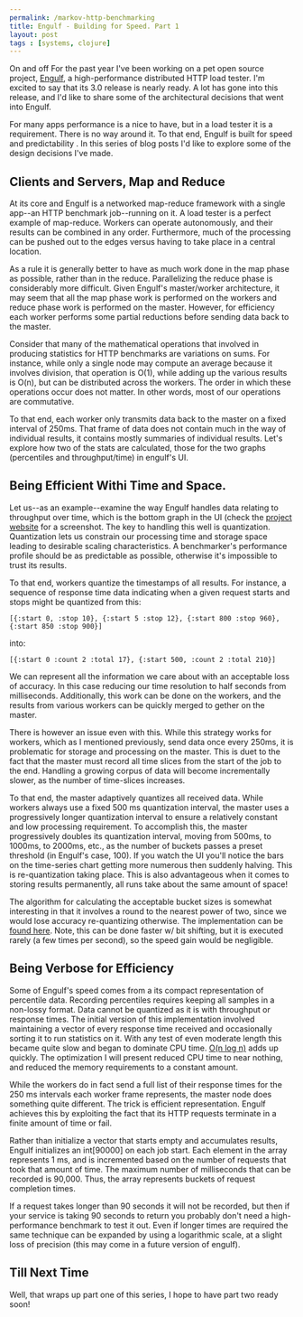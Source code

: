 ```yaml
---
permalink: /markov-http-benchmarking
title: Engulf - Building for Speed. Part 1
layout: post
tags : [systems, clojure]
---
```


On and off For the past year I've been working on a pet open source project, [Engulf](http://engulf-project.org), a high-performance distributed HTTP load tester. I'm excited to say that its 3.0 release is nearly ready. A lot has gone into this release, and I'd like to share some of the architectural decisions that went into Engulf.

For many apps performance is a nice to have, but in a load tester it is a requirement. There is no way around it. To that end, Engulf is built for speed and predictability . In this series of blog posts I'd like to explore some of the design decisions I've made.

## Clients and Servers, Map and Reduce

At its core and Engulf is a networked map-reduce framework with a single app--an HTTP benchmark job--running on it. A load tester is a perfect example of map-reduce. Workers can operate autonomously, and their results can be combined in any order. Furthermore, much of the processing can be pushed out to the edges versus having to take place in a central location.

As a rule it is generally better to have as much work done in the map phase as possible, rather than in the reduce. Parallelizing the reduce phase is considerably more difficult. Given Engulf's master/worker architecture, it may seem that all the map phase work is performed on the workers and reduce phase work is performed on the master. However, for efficiency each worker performs some partial reductions before sending data back to the master.

Consider that many of the mathematical operations that  involved in producing statistics for HTTP benchmarks are variations on sums. For instance, while only a single node may compute an average because it involves division, that operation is O(1), while adding up the various results is O(n), but can be distributed across the workers. The order in which these operations occur does not matter. In other words, most of our operations are commutative.

To that end, each worker only transmits data back to the master on a fixed interval of 250ms. That frame of data does not contain much in the way of individual results, it contains mostly summaries of individual results. Let's explore how two of the stats are calculated, those for the two graphs (percentiles and throughput/time) in engulf's UI.

## Being Efficient Withi Time and Space.

Let us--as an example--examine the way Engulf handles data relating to throughput over time, which is the bottom graph in the UI (check the [project website](http://engulf-project.org) for a screenshot. The key to handling this well is quantization. Quantization lets us constrain our processing time and storage space leading to desirable scaling characteristics. A benchmarker's performance profile should be as predictable as possible, otherwise it's impossible to trust its results.

To that end, workers quantize the timestamps of all results. For instance, a sequence of response time data indicating when a given request starts and stops might be quantized from this:

    [{:start 0, :stop 10}, {:start 5 :stop 12}, {:start 800 :stop 960}, {:start 850 :stop 900}]

into:

    [{:start 0 :count 2 :total 17}, {:start 500, :count 2 :total 210}]

We can represent all the information we care about with an acceptable loss of accuracy. In this case reducing our time resolution to half seconds from milliseconds. Additionally, this work can be done on the workers, and the results from various workers can be quickly merged to gether on the master.

There is however an issue even with this. While this strategy works for workers, which as I mentioned previously, send data once every 250ms, it is problematic for storage and processing on the master. This is duet to the fact that the master must record all time slices from the start of the job to the end. Handling a growing corpus of data will become incrementally slower, as the number of time-slices increases.

To that end, the master adaptively quantizes all received data. While workers always use a fixed 500 ms quantization interval, the master uses a progressively longer quantization interval to ensure a relatively constant and low processing requirement. To accomplish this, the master progressively doubles its quantization interval, moving from 500ms, to 1000ms, to 2000ms, etc., as the number of buckets passes a preset threshold (in Engulf's case, 100). If you watch the UI you'll notice the bars on the time-series chart getting more numerous then suddenly halving. This is re-quantization taking place. This is also advantageous when it comes to storing results permanently, all runs take about the same amount of space!

The algorithm for calculating the acceptable bucket sizes is somewhat interesting in that it involves a round to the nearest power of two, since we would lose accuracy re-quantizing otherwise. The implementation can be [found here](https://github.com/andrewvc/engulf/blob/master/src/engulf/formulas/http_benchmark_aggregations.clj#L101). Note, this can be done faster w/ bit shifting, but it is executed rarely (a few times per second), so the speed gain would be negligible.

## Being Verbose for Efficiency

Some of Engulf's speed comes from a its compact representation of percentile data. Recording percentiles requires keeping all samples in a non-lossy format. Data cannot be quantized as it is with throughput or response times. The initial version of this implementation involved maintaining a vector of every response time received and occasionally sorting it to run statistics on it. With any test of even moderate length this became quite slow and began to dominate CPU time. [O(n log n)](http://en.wikipedia.org/wiki/Merge_sort) adds up quickly. The optimization I will present reduced CPU time to near nothing, and reduced the memory requirements to a constant amount.

While the workers do in fact send a full list of their response times for the 250 ms intervals each worker frame represents, the master node does something quite different. The trick is efficient representation. Engulf achieves this by exploiting the fact that its HTTP requests terminate in a finite amount of time or fail. 

Rather than initialize a vector that starts empty and accumulates results, Engulf initializes an int[90000] on each job start. Each element in the array represents 1 ms, and is incremented based on the number of requests that took that amount of time. The maximum number of milliseconds that can be recorded is 90,000. Thus, the array represents buckets of request completion times. 

If a request takes longer than 90 seconds it will not be recorded, but then if your service is taking 90 seconds to return you probably don't need a high-performance benchmark to test it out. Even if longer times are required the same technique can be expanded by using a logarithmic scale, at a slight loss of precision (this may come in a future version of engulf).

## Till Next Time

Well, that wraps up part one of this series, I hope to have part two ready soon!